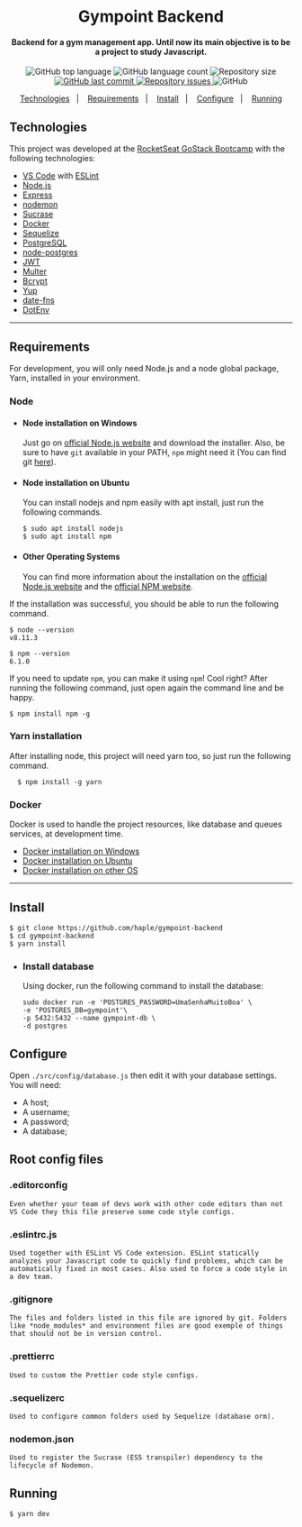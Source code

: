 <h1 align="center">
    Gympoint Backend
</h1>

<h4 align="center">
  Backend for a gym management app. Until now its main objective is to be a project to study Javascript.
</h4>
<p align="center">
  <img alt="GitHub top language" src="https://img.shields.io/github/languages/top/haple/gympoint-backend.svg">

  <img alt="GitHub language count" src="https://img.shields.io/github/languages/count/haple/gympoint-backend.svg">

  <!--FALTA COLOCAR A QUALIDADE DE CÓDIGO-->

  <img alt="Repository size" src="https://img.shields.io/github/repo-size/haple/gympoint-backend.svg">
  <a href="https://github.com/haple/gympoint-backend.svg/commits/master">
    <img alt="GitHub last commit" src="https://img.shields.io/github/last-commit/haple/gympoint-backend.svg">
  </a>

  <a href="https://github.com/haple/gympoint-backend.svg/issues">
    <img alt="Repository issues" src="https://img.shields.io/github/issues/haple/gympoint-backend.svg">
  </a>

  <img alt="GitHub" src="https://img.shields.io/github/license/haple/gympoint-backend.svg">
</p>

<p align="center">
  <a href="#technologies">Technologies</a>&nbsp;&nbsp;&nbsp;|&nbsp;&nbsp;&nbsp;
  <a href="#requirements">Requirements</a>&nbsp;&nbsp;&nbsp;|&nbsp;&nbsp;&nbsp;
  <a href="#install">Install</a>&nbsp;&nbsp;&nbsp;|&nbsp;&nbsp;&nbsp;
  <a href="#configure">Configure</a>&nbsp;&nbsp;&nbsp;|&nbsp;&nbsp;&nbsp;
  <a href="#running">Running</a>
</p>


## Technologies

This project was developed at the [RocketSeat GoStack Bootcamp](https://rocketseat.com.br/bootcamp) with the following technologies:

-  [VS Code](https://code.visualstudio.com/) with [ESLint](https://marketplace.visualstudio.com/items?itemName=dbaeumer.vscode-eslint)
-  [Node.js](https://nodejs.org)
-  [Express](https://expressjs.com/)
-  [nodemon](https://nodemon.io/)
-  [Sucrase](https://github.com/alangpierce/sucrase)
-  [Docker](https://www.docker.com/docker-community)
-  [Sequelize](http://docs.sequelizejs.com/)
-  [PostgreSQL](https://www.postgresql.org/)
-  [node-postgres](https://www.npmjs.com/package/pg)
-  [JWT](https://jwt.io/)
-  [Multer](https://github.com/expressjs/multer)
-  [Bcrypt](https://www.npmjs.com/package/bcrypt)
-  [Yup](https://www.npmjs.com/package/yup)
-  [date-fns](https://date-fns.org/)
-  [DotEnv](https://www.npmjs.com/package/dotenv)
<!-- -  [Youch](https://www.npmjs.com/package/youch) -->
<!-- -  [Sentry](https://sentry.io/) -->
<!-- -  [Bee Queue](https://www.npmjs.com/package/bcrypt) -->
<!-- -  [Nodemailer](https://nodemailer.com/about/) -->
<!-- -  [Redis](https://redis.io/) -->
<!-- -  [MongoDB](https://www.mongodb.com/) -->
<!-- -  [Mongoose](https://mongoosejs.com/) -->

---
## Requirements

For development, you will only need Node.js and a node global package, Yarn, installed in your environment.

### Node
- #### Node installation on Windows

  Just go on [official Node.js website](https://nodejs.org/) and download the installer.
Also, be sure to have `git` available in your PATH, `npm` might need it (You can find git [here](https://git-scm.com/)).

- #### Node installation on Ubuntu

  You can install nodejs and npm easily with apt install, just run the following commands.

      $ sudo apt install nodejs
      $ sudo apt install npm

- #### Other Operating Systems
  You can find more information about the installation on the [official Node.js website](https://nodejs.org/) and the [official NPM website](https://npmjs.org/).

If the installation was successful, you should be able to run the following command.

    $ node --version
    v8.11.3

    $ npm --version
    6.1.0

If you need to update `npm`, you can make it using `npm`! Cool right? After running the following command, just open again the command line and be happy.

    $ npm install npm -g

###
### Yarn installation
  After installing node, this project will need yarn too, so just run the following command.

      $ npm install -g yarn

### Docker
  Docker is used to handle the project resources, like database and queues services, at development time.
- [Docker installation on Windows](https://docs.docker.com/toolbox/toolbox_install_windows/)
- [Docker installation on Ubuntu](https://docs.docker.com/install/linux/docker-ce/ubuntu/)
- [Docker installation on other OS](https://docs.docker.com/install/linux/)

---

## Install

    $ git clone https://github.com/haple/gympoint-backend
    $ cd gympoint-backend
    $ yarn install

  - ### Install database
    Using docker, run the following command to install the database:
    ```
    sudo docker run -e 'POSTGRES_PASSWORD=UmaSenhaMuitoBoa' \
    -e 'POSTGRES_DB=gympoint'\
    -p 5432:5432 --name gympoint-db \
    -d postgres

    ```


## Configure

Open `./src/config/database.js` then edit it with your database settings. You will need:

- A host;
- A username;
- A password;
- A database;

## Root config files

  ### .editorconfig
    Even whether your team of devs work with other code editors than not VS Code they this file preserve some code style configs.
  ### .eslintrc.js
    Used together with ESLint VS Code extension. ESLint statically analyzes your Javascript code to quickly find problems, which can be automatically fixed in most cases. Also used to force a code style in a dev team.
  ### .gitignore
    The files and folders listed in this file are ignored by git. Folders like *node_modules* and environment files are good exemple of things that should not be in version control.
  ### .prettierrc
    Used to custom the Prettier code style configs.
  ### .sequelizerc
    Used to configure common folders used by Sequelize (database orm).
  ### nodemon.json
    Used to register the Sucrase (ES5 transpiler) dependency to the lifecycle of Nodemon.

## Running

    $ yarn dev

<!-- ## Simple build for production

    $ yarn build -->



